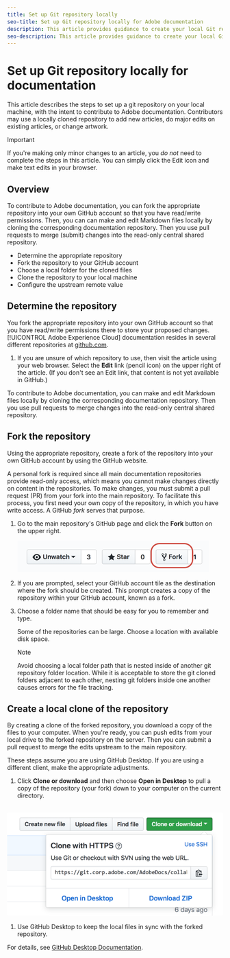 ```yaml
---
title: Set up Git repository locally
seo-title: Set up Git repository locally for Adobe documentation
description: This article provides guidance to create your local Git repository and contribute to Adobe documentation, including the forking and cloning process.
seo-description: This article provides guidance to create your local Git repository and contribute to Adobe documentation, including the forking and cloning process.
---
```


# Set up Git repository locally for documentation

This article describes the steps to set up a git repository on your local machine, with the intent to contribute to Adobe documentation. Contributors may use a locally cloned repository to add new articles, do major edits on existing articles, or change artwork.

> [!IMPORTANT]
> If you're making only minor changes to an article, you *do not* need to complete the steps in this article. You can simply click the Edit icon and make text edits in your browser.

## Overview

To contribute to Adobe documentation, you can fork the appropriate repository into your own GitHub account so that you have read/write permissions. Then, you can can make and edit Markdown files locally by cloning the corresponding documentation repository. Then you use pull requests to merge (submit) changes into the read-only central shared repository.

* Determine the appropriate repository
* Fork the repository to your GitHub account
* Choose a local folder for the cloned files
* Clone the repository to your local machine
* Configure the upstream remote value

## Determine the repository

You fork the appropriate repository into your own GitHub account so that you have read/write permissions there to store your proposed changes. [!UICONTROL Adobe Experience Cloud] documentation resides in several different repositories at [github.com](https://www.github.com/adobedocs). 

1. If you are unsure of which repository to use, then visit the article using your web browser. Select the **Edit** link (pencil icon) on the upper right of the article. (If you don't see an Edit link, that content is not yet available in GitHub.)

To contribute to Adobe documentation, you can make and edit Markdown files locally by cloning the corresponding documentation repository. Then you use pull requests to merge changes into the read-only central shared repository.

<!---
![GitHub Triangle](/assets/git-and-github-initial-setup.png)

If you're new to GitHub, watch the following video for a conceptual overview of the forking and cloning process:

>[!VIDEO https://channel9.msdn.com/Blogs/CoolMoose/Git-Repository-Setup/player]
-->

## Fork the repository

Using the appropriate repository, create a fork of the repository into your own GitHub account by using the GitHub website.

A personal fork is required since all main documentation repositories provide read-only access, which means you cannot make changes directly on content in the repositories. To make changes, you must submit a pull request (PR) from your fork into the main repository. To facilitate this process, you first need your own copy of the repository, in which you have write access. A GitHub *fork* serves that purpose.

1. Go to the main repository's GitHub page and click the **Fork** button on the upper right.

   ![GitHub fork](assets/fork-simple.png)

1. If you are prompted, select your GitHub account tile as the destination where the fork should be created. This prompt creates a copy of the repository within your GitHub account, known as a fork.

1. Choose a folder name that should be easy for you to remember and type.

   Some of the repositories can be large. Choose a location with available disk space.

   > [!NOTE]
   > Avoid choosing a local folder path that is nested inside of another git repository folder location. While it is acceptable to store the git cloned folders adjacent to each other, nesting git folders inside one another causes errors for the file tracking.

## Create a local clone of the repository

By creating a clone of the forked repository, you download a copy of the files to your computer. When you're ready, you can push edits from your local drive to the forked repository on the server. Then you can submit a pull request to merge the edits upstream to the main repository. 

These steps assume you are using GitHub Desktop. If you are using a different client, make the appropriate adjustments.

1. Click **Clone or download** and then choose **Open in Desktop** to pull a copy of the repository (your fork) down to your computer on the current directory.

   ![Clone repo](assets/clone-pulldown.png)

1. Use GitHub Desktop to keep the local files in sync with the forked repository.

For details, see [GitHub Desktop Documentation](https://help.github.com/desktop/).
